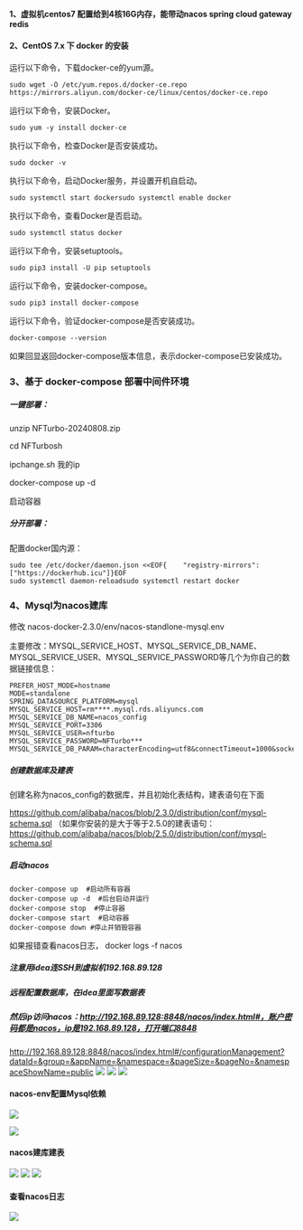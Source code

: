 #### 1、虚拟机centos7  配置给到4核16G内存，能带动nacos  spring cloud gateway redis

#### 2、CentOS 7.x 下     docker 的安装

运行以下命令，下载docker-ce的yum源。 

```
sudo wget -O /etc/yum.repos.d/docker-ce.repo https://mirrors.aliyun.com/docker-ce/linux/centos/docker-ce.repo
```

运行以下命令，安装Docker。 

```
sudo yum -y install docker-ce
```

执行以下命令，检查Docker是否安装成功。 

```
sudo docker -v
```

执行以下命令，启动Docker服务，并设置开机自启动。 

```
sudo systemctl start dockersudo systemctl enable docker
```

执行以下命令，查看Docker是否启动。 

```
sudo systemctl status docker
```

运行以下命令，安装setuptools。 

```
sudo pip3 install -U pip setuptools
```

运行以下命令，安装docker-compose。 

```
sudo pip3 install docker-compose
```

运行以下命令，验证docker-compose是否安装成功。 

```
docker-compose --version
```

如果回显返回docker-compose版本信息，表示docker-compose已安装成功。

### 3、基于 docker-compose 部署中间件环境

##### 一键部署：

unzip NFTurbo-20240808.zip

cd NFTurbosh 

ipchange.sh 我的ip

docker-compose up -d

启动容器

##### 分开部署：

配置docker国内源：

```
sudo tee /etc/docker/daemon.json <<EOF{    "registry-mirrors": ["https://dockerhub.icu"]}EOF
sudo systemctl daemon-reloadsudo systemctl restart docker
```

### 4、Mysql为nacos建库

修改 nacos-docker-2.3.0/env/nacos-standlone-mysql.env

主要修改：MYSQL_SERVICE_HOST、MYSQL_SERVICE_DB_NAME、MYSQL_SERVICE_USER、MYSQL_SERVICE_PASSWORD等几个为你自己的数据链接信息：

```
PREFER_HOST_MODE=hostname
MODE=standalone
SPRING_DATASOURCE_PLATFORM=mysql
MYSQL_SERVICE_HOST=rm****.mysql.rds.aliyuncs.com
MYSQL_SERVICE_DB_NAME=nacos_config
MYSQL_SERVICE_PORT=3306
MYSQL_SERVICE_USER=nfturbo
MYSQL_SERVICE_PASSWORD=NFTurbo***
MYSQL_SERVICE_DB_PARAM=characterEncoding=utf8&connectTimeout=1000&socketTimeout=3000&autoReconnect=true&useUnicode=true&useSSL=false&serverTimezone=Asia/Shanghai&allowPublicKeyRetrieval=true                  
```

##### 创建数据库及建表

创建名称为nacos_config的数据库，并且初始化表结构，建表语句在下面

https://github.com/alibaba/nacos/blob/2.3.0/distribution/conf/mysql-schema.sql  （如果你安装的是大于等于2.5.0的建表语句：https://github.com/alibaba/nacos/blob/2.5.0/distribution/conf/mysql-schema.sql

##### 启动nacos

```
docker-compose up  #启动所有容器
docker-compose up -d  #后台启动并运行
docker-compose stop  #停止容器
docker-compose start  #启动容器
docker-compose down #停止并销毁容器
```

如果报错查看nacos日志， docker logs -f nacos

##### 注意用idea连SSH到虚拟机192.168.89.128

##### 远程配置数据库，在idea里面写数据表

##### 然后ip访问nacos：http://192.168.89.128:8848/nacos/index.html#，账户密码都是nacos，ip是192.168.89.128，打开端口8848

http://192.168.89.128:8848/nacos/index.html#/configurationManagement?dataId=&group=&appName=&namespace=&pageSize=&pageNo=&namespaceShowName=public
![](https://github.com/WeiGuang1214/Study-Notes/blob/master/%E6%95%B0%E5%AD%97%E8%97%8F%E5%93%81%E9%A1%B9%E7%9B%AE%E5%AD%A6%E4%B9%A0%E8%BF%87%E7%A8%8B/%E5%9B%BE%E7%89%87/IDEA%E7%9A%84ssh.png)
![](https://github.com/WeiGuang1214/Study-Notes/blob/master/%E6%95%B0%E5%AD%97%E8%97%8F%E5%93%81%E9%A1%B9%E7%9B%AE%E5%AD%A6%E4%B9%A0%E8%BF%87%E7%A8%8B/%E5%9B%BE%E7%89%87/dockerps%E7%A1%AE%E5%AE%9AMysql%E5%90%AF%E5%8A%A8.png)
![](https://github.com/WeiGuang1214/Study-Notes/blob/master/%E6%95%B0%E5%AD%97%E8%97%8F%E5%93%81%E9%A1%B9%E7%9B%AE%E5%AD%A6%E4%B9%A0%E8%BF%87%E7%A8%8B/%E5%9B%BE%E7%89%87/docker%E5%90%AF%E5%8A%A8%E5%AE%B9%E5%99%A8.png)

#### nacos-env配置Mysql依赖

![](https://github.com/WeiGuang1214/Study-Notes/blob/master/%E6%95%B0%E5%AD%97%E8%97%8F%E5%93%81%E9%A1%B9%E7%9B%AE%E5%AD%A6%E4%B9%A0%E8%BF%87%E7%A8%8B/%E5%9B%BE%E7%89%87/nacos-env%E9%85%8D%E7%BD%AEMysql%E4%BE%9D%E8%B5%96.png)

![](https://github.com/WeiGuang1214/Study-Notes/blob/master/%E6%95%B0%E5%AD%97%E8%97%8F%E5%93%81%E9%A1%B9%E7%9B%AE%E5%AD%A6%E4%B9%A0%E8%BF%87%E7%A8%8B/%E5%9B%BE%E7%89%87/%E8%BF%9E%E6%8E%A5Mysql.png)

#### nacos建库建表

![](https://github.com/WeiGuang1214/Study-Notes/blob/master/%E6%95%B0%E5%AD%97%E8%97%8F%E5%93%81%E9%A1%B9%E7%9B%AE%E5%AD%A6%E4%B9%A0%E8%BF%87%E7%A8%8B/%E5%9B%BE%E7%89%87/%E5%BB%BA%E5%BA%93%E5%BB%BA%E8%A1%A8.png)
![](https://github.com/WeiGuang1214/Study-Notes/blob/master/%E6%95%B0%E5%AD%97%E8%97%8F%E5%93%81%E9%A1%B9%E7%9B%AE%E5%AD%A6%E4%B9%A0%E8%BF%87%E7%A8%8B/%E5%9B%BE%E7%89%87/%E6%9F%A5%E7%9C%8Bnacos.png)
![](https://github.com/WeiGuang1214/Study-Notes/blob/master/%E6%95%B0%E5%AD%97%E8%97%8F%E5%93%81%E9%A1%B9%E7%9B%AE%E5%AD%A6%E4%B9%A0%E8%BF%87%E7%A8%8B/%E5%9B%BE%E7%89%87/nacos.png)

#### 查看nacos日志

![](https://github.com/WeiGuang1214/Study-Notes/blob/master/%E6%95%B0%E5%AD%97%E8%97%8F%E5%93%81%E9%A1%B9%E7%9B%AE%E5%AD%A6%E4%B9%A0%E8%BF%87%E7%A8%8B/%E5%9B%BE%E7%89%87/%E6%9F%A5%E7%9C%8Bnacos%E6%97%A5%E5%BF%97.png)
